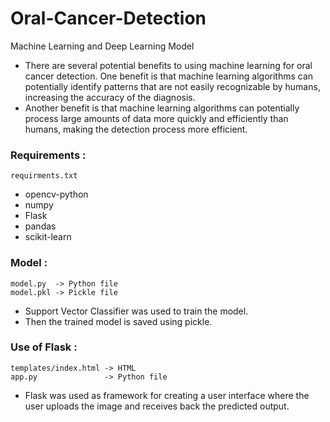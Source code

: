 # Oral-Cancer-Detection
Machine Learning and Deep Learning Model

- There are several potential benefits to using machine learning for oral cancer detection. One benefit is that machine learning algorithms can potentially identify patterns that are not easily recognizable by humans, increasing the accuracy of the diagnosis. 
- Another benefit is that machine learning algorithms can potentially process large amounts of data more quickly and efficiently than humans, making the detection process more efficient.

### Requirements : 
    requirments.txt
- opencv-python
- numpy
- Flask
- pandas
- scikit-learn

### Model :
    model.py  -> Python file
    model.pkl -> Pickle file
- Support Vector Classifier was used to train the model.
- Then the trained model is saved using pickle.

### Use of Flask :
    templates/index.html -> HTML
    app.py               -> Python file
- Flask was used as framework for creating a user interface where the user uploads the image and receives back the predicted output.
